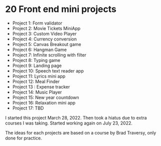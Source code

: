 # 20 Front end mini projects

- Project 1: Form validator
- Project 2: Movie Tickets MiniApp
- Project 3: Custom Video Player
- Project 4: Currency conversion
- Project 5: Canvas Breakout game
- Project 6: Hangman Game
- Project 7: Infinite scrolling with filter
- Project 8: Typing game
- Project 9: Landing page
- Project 10: Speech text reader app
- Project 11: Lyrics mini app
- Project 12: Meal Finder
- Project 13 : Expense tracker
- Project 14: Music Player
- Project 15: New year countdown
- Project 16: Relaxation mini app
- Project 17: TBD

I started this project March 28, 2022. Then took a hiatus due to extra courses I was taking. Started working again on July 23, 2022.

The ideas for each projects are based on a course by Brad Traversy, only done for practice.
